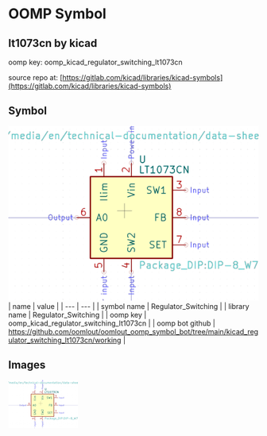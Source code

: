 # OOMP Symbol  
## lt1073cn  by kicad  
  
oomp key: oomp_kicad_regulator_switching_lt1073cn  
  
source repo at: [https://gitlab.com/kicad/libraries/kicad-symbols](https://gitlab.com/kicad/libraries/kicad-symbols)  
## Symbol  
  
[![working.png](working_600.png)](working.png)  
| name | value | 
| --- | --- | 
| symbol name | Regulator_Switching | 
| library name | Regulator_Switching | 
| oomp key | oomp_kicad_regulator_switching_lt1073cn | 
| oomp bot github | https://github.com/oomlout/oomlout_oomp_symbol_bot/tree/main/kicad_regulator_switching_lt1073cn/working | 
## Images  
  
[![working.png](working_140.png)](working.png)  
